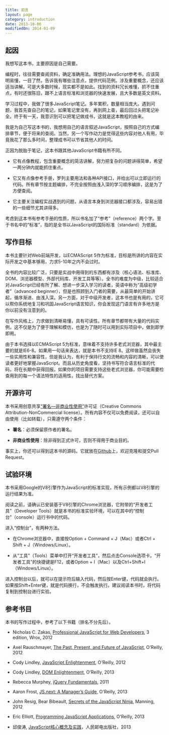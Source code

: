```yaml
---
title: 前言
layout: page
category: introduction
date: 2013-10-06
modifiedOn: 2014-01-09
---
```


## 起因

我想写这本书，主要原因是自己需要。

编程时，往往需要查阅资料，确定准确用法。理想的JavaScript参考书，应该简明易懂，一目了然，告诉我有哪些注意点，提供代码范例。涉及重要概念，还应该适当讲解。可是大多数时候，现实都不是如此。找到的资料冗长难懂，抓不住重点，有时还很陈旧，跟不上语言标准和浏览器的快速发展，且大多数是英文资料。

学习过程中，我做了很多JavaScript笔记。多年累积，数量相当庞大。遇到问题，我首先查自己的笔记，如果笔记里没有，再到网上查，最后回过头把笔记补全。终于有一天，我意识到可以把笔记做成书，这就是这本教程的由来。

我是为自己写这本书的，我想用自己的语言叙述JavaScript，按照自己的方式编排章节，便于将来的查阅。当然，另一个写作动力是觉得这些内容对他人有用，毕竟我花了那么多时间，整理成书可以节省其他人的时间。

正因为脱胎于笔记，这本书跟其他JavaScript书籍有所不同。

- 它有点像教程，包含重要概念的简洁讲解，努力把复杂的问题讲得简单，希望一两分钟内就能抓住重点。

- 它又有点像参考手册，罗列主要用法和各种API接口，并给出可以立即运行的代码。所有章节按主题编排，不完全按照由浅入深的学习顺序编排，这是为了方便查阅。

- 它主要关注编程实战遇到的问题，从语言本身到浏览器接口都涉及，容易出错的一些细节尤其讲得多。

考虑到这本书有参考手册的性质，所以书名加了“参考”（reference）两个字。至于书名中的“标准”，指的是全书以JavaScript的国际标准（standard）为依据。

## 写作目标

本书主要针对Web前端开发，以ECMAScript 5作为标准，目标是所讲的内容在实际开发之中基本够用，力求5-10年之内不会过时。

全书的内容比较广泛，只要是实战中用得到的东西都有涉及（核心语法、标准库、DOM、浏览器模型、外部代码库、开发工具等等）。全书的难度为中级，比较适合对JavaScript已经有所了解、想进一步深入学习的读者，英语中称为“高级初学者”（advanced beginner），但是也照顾到入门者的需要，从最简单的开始讲起，循序渐进、由浅入深。另一方面，对于中级开发者，这本书也是有用的，它可以帮你系统地复习和巩固JavaScript语言知识，你会发现这门语言有许多地方是你以前没有注意到的。

在写作风格上，力求做到清晰易懂，具有可读性。所有章节都带有大量的代码实例，这不仅是为了便于理解和模仿，也是为了随时可以用到实际项目中，做到即学即用。

由于本书选择以ECMAScript 5为标准，意味着不支持许多老式浏览器，其中最主要的就是IE6-8。如果用一句话来表达，就是本书不支持IE 8。这样做虽然会丧失一些实用性和兼容性，但是我认为，有利于保持行文的流畅和内容的清晰，可以使读者更好地掌握JavaScript。而且从历史角度看，坚持书写符合语言标准的代码，将在长期中获得回报。如果你的项目需要支持这些老式浏览器，你可能需要检查用到的每一个语法特性的适用性，找出替代方案。

## 开源许可

本书采用创意共享[“署名—非商业性使用”](http://javascript.ruanyifeng.com/introduction/license.html)许可证（Creative Commons Attribution-NonCommercial license）。所有内容不仅可以免费阅读，还可以自由使用（比如转载），只需遵守两个条件：

- **署名**：必须保留原作者的署名。

- **非商业性使用**：除非得到正式许可，否则不得用于商业目的。

事实上，你还可以得到这本书的源码。它就放在[Github](https://github.com/ruanyf/jstutorial)上，欢迎克隆和提交Pull Request。

## 试验环境

本书采用Google的V8引擎作为JavaScript的标准实现，所有示例都以V8引擎的运行结果为准。

阅读之前，请确认已安装基于V8引擎的Chrome浏览器，它附带的“开发者工具”（Developer Tools）就是本书的标准实验环境，可以在其中的“控制台”（console）运行书中的代码。

进入“控制台”，有两种方法。

- 在Chrome浏览器中，直接按Option + Command + J（Mac）或者Ctrl + Shift + J（Windows/Linux）。

- 从“工具”（Tools）菜单中打开“开发者工具”，然后点击Console选项卡。“开发者工具”的快捷键是F12，或者Option + I（Mac）以及Ctrl+Shift+I（Windows/Linux）。

进入控制台以后，就可以在提示符后输入代码，然后按Enter键，代码就会执行。如果按Shift+Enter键，就是代码换行，不会触发执行。建议阅读本书时，将代码复制到控制台进行实验。

## 参考书目

本书的写作过程中，参考了以下书籍（排名不分先后）。

- Nicholas C. Zakas, [Professional JavaScript for Web Developers](http://www.amazon.com/Professional-JavaScript-Developers-Nicholas-Zakas/dp/1118026691), 3 edition, Wrox, 2012

- Axel Rauschmayer, [The Past, Present, and Future of JavaScript](http://oreilly.com/javascript/radarreports/past-present-future-javascript.html), O'Reilly, 2012

- Cody Lindley, [JavaScript Enlightenment](http://www.javascriptenlightenment.com/), O'Reilly, 2012

- Cody Lindley, [DOM Enlightenment](http://domenlightenment.com/), O'Reilly, 2013

- Rebecca Murphey, [jQuery Fundamentals](http://github.com/rmurphey/jqfundamentals), 2011

- Aaron Frost, [JS.next: A Manager’s Guide](http://chimera.labs.oreilly.com/books/1234000001623), O'Reilly, 2013

- John Resig, Bear Bibeault, [Secrets of the JavaScript Ninja](http://www.manning.com/resig/), Manning, 2012

- Eric Elliott, [Programming JavaScript Applications](http://chimera.labs.oreilly.com/books/1234000000262), O'Reilly, 2013

- 邱俊涛, [JavaScript核心概念及实践](http://icodeit.org/jsccp/)，人民邮电出版社，2013
